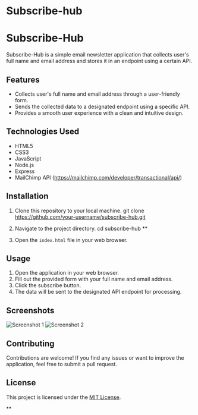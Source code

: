 # Subscribe-hub
# Subscribe-Hub

Subscribe-Hub is a simple email newsletter application that collects user's full name and email address and stores it in an endpoint using a certain API.

## Features

- Collects user's full name and email address through a user-friendly form.
- Sends the collected data to a designated endpoint using a specific API.
- Provides a smooth user experience with a clean and intuitive design.

## Technologies Used

- HTML5
- CSS3
- JavaScript
- Node.js
- Express
- MailChimp API (https://mailchimp.com/developer/transactional/api/)

## Installation

1. Clone this repository to your local machine.
git clone https://github.com/your-username/subscribe-hub.git

2. Navigate to the project directory.
cd subscribe-hub
**
3. Open the `index.html` file in your web browser.

## Usage

1. Open the application in your web browser.
2. Fill out the provided form with your full name and email address.
3. Click the subscribe button.
4. The data will be sent to the designated API endpoint for processing.

## Screenshots

![Screenshot 1](screenshots/screenshot1.png)
![Screenshot 2](screenshots/screenshot2.png)

## Contributing

Contributions are welcome! If you find any issues or want to improve the application, feel free to submit a pull request.

## License

This project is licensed under the [MIT License](LICENSE).


**
